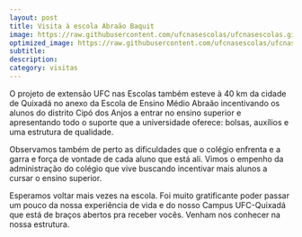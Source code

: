 ```yaml
---
layout: post
title: Visita à escola Abraão Baquit
image: https://raw.githubusercontent.com/ufcnasescolas/ufcnasescolas.github.io/master/base/2019-05-12/__capa.jpg
optimized_image: https://raw.githubusercontent.com/ufcnasescolas/ufcnasescolas.github.io/master/base/.thumb/2019-05-12/Readme.jpg
subtitle: 
description: 
category: visitas
---
```

<!-- DON'T EDIT THIS FILE, GENERATED BY SCRIPT -->
<!-- DON'T EDIT THIS FILE, GENERATED BY SCRIPT -->
<!-- DON'T EDIT THIS FILE, GENERATED BY SCRIPT -->
<!-- DON'T EDIT THIS FILE, GENERATED BY SCRIPT -->
<!-- DON'T EDIT THIS FILE, GENERATED BY SCRIPT -->


O projeto de extensão UFC nas Escolas também esteve à 40 km da cidade de Quixadá no anexo da Escola de Ensino Médio Abraão incentivando os alunos do distrito Cipó dos Anjos a entrar no ensino superior e apresentando todo o suporte que a universidade oferece: bolsas, auxílios e uma estrutura de qualidade.

Observamos também de perto as dificuldades  que o colégio enfrenta e a garra e força de vontade de cada aluno que está ali. Vimos o empenho da administração do colégio que vive buscando incentivar mais alunos a cursar o ensino superior.

Esperamos voltar mais vezes na escola. Foi muito gratificante poder passar um pouco da nossa experiência de vida e do nosso Campus UFC-Quixadá que está de braços abertos pra receber vocês. Venham nos conhecer na nossa estrutura.
